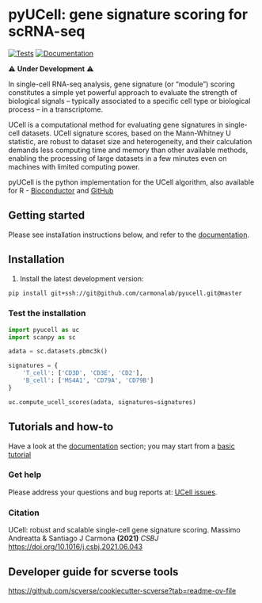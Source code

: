 # pyUCell: gene signature scoring for scRNA-seq 

[![Tests][badge-tests]][tests]
[![Documentation][badge-docs]][documentation]

[badge-tests]: https://img.shields.io/github/actions/workflow/status/carmonalab/pyucell/test.yaml?branch=master
[badge-docs]: https://img.shields.io/readthedocs/pyucell

⚠️ **Under Development** ⚠️

In single-cell RNA-seq analysis, gene signature (or “module”) scoring constitutes a simple yet powerful approach to evaluate the strength of biological signals – typically associated to a specific cell type or biological process – in a transcriptome.

UCell is a computational method for evaluating gene signatures in single-cell datasets. UCell signature scores, based on the Mann-Whitney U statistic, are robust to dataset size and heterogeneity, and their calculation demands less computing time and memory than other available methods, enabling the processing of large datasets in a few minutes even on machines with limited computing power.

pyUCell is the python implementation for the UCell algorithm, also available for R - [Bioconductor](https://bioconductor.org/packages/UCell/) and [GitHub](https://github.com/carmonalab/UCell)

## Getting started

Please see installation instructions below, and refer to the [documentation][].

## Installation


<!--
1) Install the latest release of `pyUCell` from [PyPI][]:

```bash
pip install pyUCell
```
-->

1. Install the latest development version:

```bash
pip install git+ssh://git@github.com/carmonalab/pyucell.git@master
```


### Test the installation
```python
import pyucell as uc
import scanpy as sc

adata = sc.datasets.pbmc3k()

signatures = {
    'T_cell': ['CD3D', 'CD3E', 'CD2'],
    'B_cell': ['MS4A1', 'CD79A', 'CD79B']
}

uc.compute_ucell_scores(adata, signatures=signatures)
```

## Tutorials and how-to

Have a look at the [documentation][] section; you may start from a [basic tutorial][]

### Get help

Please address your questions and bug reports at: [UCell issues](https://github.com/carmonalab/pyucell/issues).

### Citation

UCell: robust and scalable single-cell gene signature scoring. Massimo Andreatta & Santiago J Carmona **(2021)** *CSBJ* https://doi.org/10.1016/j.csbj.2021.06.043


## Developer guide for scverse tools

https://github.com/scverse/cookiecutter-scverse?tab=readme-ov-file


[scverse discourse]: https://discourse.scverse.org/
[issue tracker]: https://github.com/carmonalab/pyucell/issues
[tests]: https://github.com/carmonalab/pyucell/actions/workflows/test.yaml
[documentation]: https://pyucell.readthedocs.io
[changelog]: https://pyucell.readthedocs.io/en/latest/changelog.html
[api documentation]: https://pyucell.readthedocs.io/en/latest/api.html
[pypi]: https://pypi.org/project/pyucell
[basic tutorial]: https://pyucell.readthedocs.io/en/latest/notebooks/basic.html
